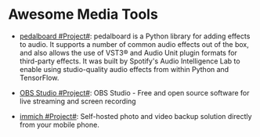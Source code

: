 # Awesome Media Tools

- [pedalboard #Project#](https://github.com/spotify/pedalboard): pedalboard is a Python library for adding effects to audio. It supports a number of common audio effects out of the box, and also allows the use of VST3® and Audio Unit plugin formats for third-party effects. It was built by Spotify's Audio Intelligence Lab to enable using studio-quality audio effects from within Python and TensorFlow.

- [OBS Studio #Project#](https://github.com/obsproject/obs-studio): OBS Studio - Free and open source software for live streaming and screen recording

- [immich #Project#](https://github.com/immich-app/immich): Self-hosted photo and video backup solution directly from your mobile phone.
